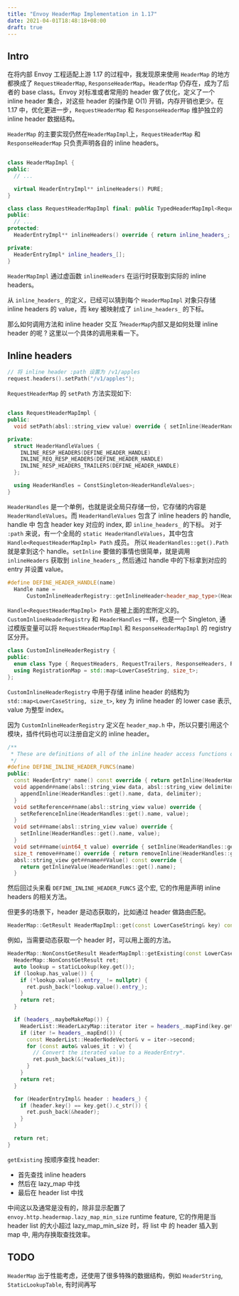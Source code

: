 ```yaml
---
title: "Envoy HeaderMap Implementation in 1.17"
date: 2021-04-01T18:48:18+08:00
draft: true
---
```


## Intro

在将内部 Envoy 工程适配上游 1.17 的过程中，我发现原来使用 `HeaderMap` 的地方都换成了 `RequestHeaderMap`, `ResponseHeaderMap`。`HeaderMap` 仍存在，成为了后者的 base class。Envoy 对标准或者常用的 header 做了优化，定义了一个 inline header 集合，对这些 header 的操作是 O(1) 开销，内存开销也更少。在 1.17 中，优化更进一步，`RequestHeaderMap` 和 `ResponseHeaderMap` 维护独立的 inline header 数据结构。

`HeaderMap` 的主要实现仍然在`HeaderMapImpl`上，`RequestHeaderMap` 和 `ResponseHeaderMap` 只负责声明各自的 inline headers。

```cpp

class HeaderMapImpl {
public:
  // ...

  virtual HeaderEntryImpl** inlineHeaders() PURE;
}

class class RequestHeaderMapImpl final: public TypedHeaderMapImpl<RequestHeaderMap>, public InlineStorage {
public:
  // ...
protected:
  HeaderEntryImpl** inlineHeaders() override { return inline_headers_; }

private:
  HeaderEntryImpl* inline_headers_[];
}
```

`HeaderMapImpl` 通过虚函数 `inlineHeaders` 在运行时获取到实际的 inline headers。

从 `inline_headers_` 的定义，已经可以猜到每个 `HeaderMapImpl` 对象只存储 inline headers 的 value，而 key 被映射成了 `inline_headers_` 的下标。

那么如何调用方法和 inline header 交互 ?`HeaderMap`内部又是如何处理 inline header 的呢 ? 这里以一个具体的调用来看一下。

## Inline headers

```cpp
// 将 inline header :path 设置为 /v1/apples
request.headers().setPath("/v1/apples");
```

`RequestHeaderMap` 的 `setPath` 方法实现如下:

```cpp

class RequestHeaderMapImpl {
public:
  void setPath(absl::string_view value) override { setInline(HeaderHandles::get().Path, value); }

private:
  struct HeaderHandleValues {
    INLINE_RESP_HEADERS(DEFINE_HEADER_HANDLE)
    INLINE_REQ_RESP_HEADERS(DEFINE_HEADER_HANDLE)
    INLINE_RESP_HEADERS_TRAILERS(DEFINE_HEADER_HANDLE)
  };

  using HeaderHandles = ConstSingleton<HeaderHandleValues>;
}
```

`HeaderHandles` 是一个单例，也就是说全局只存储一份，它存储的内容是 `HeaderHandleValues`。而 `HeaderHandleValues` 包含了 inline headers 的 handle, handle 中
包含 header key 对应的 index, 即 `inline_headers_` 的下标。
对于 `:path` 来说，有一个全局的 `static HeaderHandleValues`，其中包含 `Handle<RequestHeaderMapImpl> Path` 成员。
所以 `HeaderHandles::get().Path` 就是拿到这个 handle。`setInline` 要做的事情也很简单，就是调用 `inlineHeaders` 获取到 `inline_headers_`, 然后通过 handle 中的下标拿到对应的 entry 并设置 value。

```cpp
#define DEFINE_HEADER_HANDLE(name)                                                                 \
  Handle name =                                                                                    \
      CustomInlineHeaderRegistry::getInlineHeader<header_map_type>(Headers::get().name).value();

```

`Handle<RequestHeaderMapImpl> Path` 是被上面的宏所定义的。`CustomInlineHeaderRegistry` 和 `HeaderHandles` 一样，也是一个 Singleton, 通过模版变量可以将 `RequestHeaderMapImpl` 和
`ResponseHeaderMapImpl` 的 registry 区分开。

```cpp
class CustomInlineHeaderRegistry {
public:
  enum class Type { RequestHeaders, RequestTrailers, ResponseHeaders, ResponseTrailers };
  using RegistrationMap = std::map<LowerCaseString, size_t>;
};
```

`CustomInlineHeaderRegistry` 中用于存储 inline header 的结构为 `std::map<LowerCaseString, size_t>`, key 为 inline header 的 lower case 表示, value 为整型 index。

因为 `CustomInlineHeaderRegistry` 定义在 `header_map.h` 中，所以只要引用这个模块，插件代码也可以注册自定义的 inline header。

```cpp
/**
 * These are definitions of all of the inline header access functions described inside header_map.h
 */
#define DEFINE_INLINE_HEADER_FUNCS(name)                                                           \
public:                                                                                            \
  const HeaderEntry* name() const override { return getInline(HeaderHandles::get().name); }        \
  void append##name(absl::string_view data, absl::string_view delimiter) override {                \
    appendInline(HeaderHandles::get().name, data, delimiter);                                      \
  }                                                                                                \
  void setReference##name(absl::string_view value) override {                                      \
    setReferenceInline(HeaderHandles::get().name, value);                                          \
  }                                                                                                \
  void set##name(absl::string_view value) override {                                               \
    setInline(HeaderHandles::get().name, value);                                                   \
  }                                                                                                \
  void set##name(uint64_t value) override { setInline(HeaderHandles::get().name, value); }         \
  size_t remove##name() override { return removeInline(HeaderHandles::get().name); }               \
  absl::string_view get##name##Value() const override {                                            \
    return getInlineValue(HeaderHandles::get().name);                                              \
  }
```

然后回过头来看 `DEFINE_INLINE_HEADER_FUNCS` 这个宏, 它的作用是声明 inline headers 的相关方法。

但更多的场景下，header 是动态获取的，比如通过 header 做路由匹配。

```cpp
HeaderMap::GetResult HeaderMapImpl::get(const LowerCaseString& key) const
```

例如，当需要动态获取一个 header 时，可以用上面的方法。

```cpp
HeaderMap::NonConstGetResult HeaderMapImpl::getExisting(const LowerCaseString& key) {
  HeaderMap::NonConstGetResult ret;
  auto lookup = staticLookup(key.get());
  if (lookup.has_value()) {
    if (*lookup.value().entry_ != nullptr) {
      ret.push_back(*lookup.value().entry_);
    }
    return ret;
  }

  if (headers_.maybeMakeMap()) {
    HeaderList::HeaderLazyMap::iterator iter = headers_.mapFind(key.get());
    if (iter != headers_.mapEnd()) {
      const HeaderList::HeaderNodeVector& v = iter->second;
      for (const auto& values_it : v) {
        // Convert the iterated value to a HeaderEntry*.
        ret.push_back(&(*values_it));
      }
    }
    return ret;
  }

  for (HeaderEntryImpl& header : headers_) {
    if (header.key() == key.get().c_str()) {
      ret.push_back(&header);
    }
  }

  return ret;
}

```

`getExisting` 按顺序查找 header:
- 首先查找 inline headers
- 然后在 lazy_map 中找 
- 最后在 header list 中找

中间这以及通常是没有的，除非显示配置了 `envoy.http.headermap.lazy_map_min_size` runtime feature, 它的作用是当 header list 的大小超过 lazy_map_min_size 时，将 list 中
的 header 插入到 map 中, 用内存换取查找效率。

## TODO

`HeaderMap` 出于性能考虑，还使用了很多特殊的数据结构，例如 `HeaderString`, `StaticLookupTable`, 有时间再写